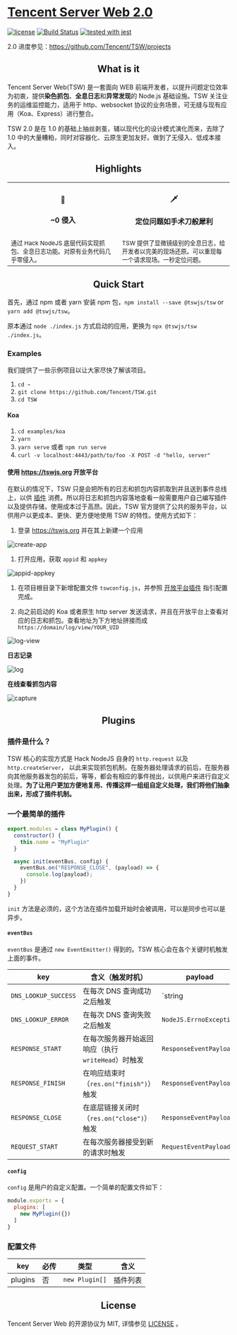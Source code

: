 # [Tencent Server Web 2.0](https://tswjs.org)


[![license](https://img.shields.io/github/license/mashape/apistatus.svg)](https://github.com/Tencent/TSW/blob/master/LICENSE) [![Build Status](https://github.com/tencent/tsw/workflows/build/badge.svg)](https://github.com/Tencent/TSW/actions?query=workflow%3Abuild) [![tested with jest](https://img.shields.io/badge/tested_with-jest-99424f.svg)](https://github.com/facebook/jest)

2.0 进度参见：https://github.com/Tencent/TSW/projects

<h2 align="center">What is it</h2>

Tencent Server Web(TSW) 是一套面向 WEB 前端开发者，以提升问题定位效率为初衷，提供**染色抓包**、**全息日志**和**异常发现**的 Node.js 基础设施。TSW 关注业务的运维监控能力，适用于 http、websocket 协议的业务场景，可无缝与现有应用（Koa、Express）进行整合。

TSW 2.0 是在 1.0 的基础上抽丝剥茧，辅以现代化的设计模式演化而来，去除了 1.0 中的大量糟粕，同时对容器化、云原生更加友好。做到了无侵入、低成本接入。

<h2 align="center">Highlights</h2>

<table>
  <tr>
    <th><h4 align="center">🚀<h4 align="center">~0 侵入</h4 align="center"></th>
    <th><h4 align="center">🗡️</h4 align="center"><h4 align="center">定位问题如手术刀般犀利</h4 align="center"></th>
  </tr>
  <tr>
    <td width="33%"><sub>通过 Hack NodeJS 底层代码实现抓包、全息日志功能。对原有业务代码几乎零侵入。</sub></td>
    <td width="33%"><sub>TSW 提供了显微镜级别的全息日志，给开发者以完美的现场还原。可以重现每一个请求现场。一秒定位问题。</sub></td>
  </tr>
</table>

<h2 align="center">Quick Start</h2>

首先，通过 npm 或者 yarn 安装 npm 包，`npm install --save @tswjs/tsw` or `yarn add @tswjs/tsw`。

原本通过 `node ./index.js` 方式启动的应用，更换为 `npx @tswjs/tsw ./index.js`。

### Examples

我们提供了一些示例项目以让大家尽快了解该项目。

1. `cd ~`
2. `git clone https://github.com/Tencent/TSW.git`
3. `cd TSW`

#### Koa

1. `cd examples/koa`
1. `yarn`
1. `yarn serve` 或者 `npm run serve`
1. `curl -v localhost:4443/path/to/foo -X POST -d "hello, server"`

#### 使用 https://tswjs.org 开放平台

在默认的情况下，TSW 只是会把所有的日志和抓包内容抓取到并且送到事件总线上，以供 [插件](#插件是什么？) 消费。所以将日志和抓包内容落地查看一般需要用户自己编写插件以及提供存储，使用成本过于高昂。因此，TSW 官方提供了公共的服务平台，以供用户以更成本、更快、更方便地使用 TSW 的特性。使用方式如下：

1. 登录 https://tswjs.org 并在其上新建一个应用

![create-app](./static/images/create-app.png)

1. 打开应用，获取 `appid` 和 `appkey`

![appid-appkey](./static/images/appid-appkey.png)

1. 在项目根目录下新增配置文件 `tswconfig.js`，并参照 [开放平台插件](https://github.com/tswjs/open-platform-plugin) 指引配置完成。

1. 向之前启动的 Koa 或者原生 http server 发送请求，并且在开放平台上查看对应的日志和抓包。查看地址为下方地址拼接而成 `https://domain/log/view/YOUR_UID`

![log-view](./static/images/log-view.png)

**日志记录**

![log](./static/images/log.png)

**在线查看抓包内容**

![capture](./static/images/capture.png)


<h2 align="center">Plugins</h2>

### 插件是什么？

TSW 核心的实现方式是 Hack NodeJS 自身的 `http.request` 以及 `http.createServer`， 以此来实现抓包机制。在服务器处理请求的前后，在服务器向其他服务器发包的前后，等等，都会有相应的事件抛出，以供用户来进行自定义处理。**为了让用户更加方便地复用、传播这样一组组自定义处理，我们将他们抽象出来，形成了插件机制。**

### 一个最简单的插件

```js
export.modules = class MyPlugin() {
  constructor() {
    this.name = "MyPlugin"
  }

  async init(eventBus, config) {
    eventBus.on("RESPONSE_CLOSE", (payload) => {
      console.log(payload);
    })
  }
}
```

`init` 方法是必须的，这个方法在插件加载开始时会被调用，可以是同步也可以是异步。

#### `eventBus`

`eventBus` 是通过 `new EventEmitter()` 得到的。TSW 核心会在各个关键时机触发上面的事件。

| key | 含义（触发时机） | payload |
| -- | -- | -- |
| `DNS_LOOKUP_SUCCESS` | 在每次 DNS 查询成功之后触发 | `string | dns.LookupAddress[]` |
| `DNS_LOOKUP_ERROR` | 在每次 DNS 查询失败之后触发 | `NodeJS.ErrnoException` |
| `RESPONSE_START` | 在每次服务器开始返回响应（执行 `writeHead`）时触发 | `ResponseEventPayload` |
| `RESPONSE_FINISH` | 在响应结束时（`res.on("finish")`）触发 | `ResponseEventPayload` |
| `RESPONSE_CLOSE` | 在底层链接关闭时 （`res.on("close")`）触发 | `ResponseEventPayload` |
| `REQUEST_START` | 在每次服务器接受到新的请求时触发 | `RequestEventPayload` |

#### `config`

`config` 是用户的自定义配置。一个简单的配置文件如下：

```js
module.exports = {
  plugins: [
    new MyPlugin({})
  ]
}
```

### 配置文件

| key | 必传 | 类型 | 含义 | 
| -- | -- | -- | -- |
| plugins | 否 | `new Plugin[]` | 插件列表 |

<h2 align="center">License</h2>

Tencent Server Web 的开源协议为 MIT, 详情参见 [LICENSE](https://github.com/Tencent/TSW/blob/master/LICENSE) 。
